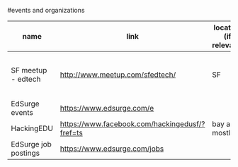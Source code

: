#events and organizations

| name | link | location (if relevant) | description |
|----------------------|------------------------------------------------|------------------------|--------------------------------------------------------------------------------------------------------------------------------------------------------------------------------------------------------------------------------------------------------------------------------------------------|
| SF meetup - edtech | http://www.meetup.com/sfedtech/ | SF | The SF Edtech Meetup by EdSurge, is the hub for amazing keynotes, panel discussions, edtech mixers, member spotlights, and hands-on learning experiences that inspire teachers, entrepreneurs, technologists, education reformers, and edtech enthusiasts to connect, collaborate, and innovate. |
| EdSurge events | https://www.edsurge.com/e |  |  |
| HackingEDU | https://www.facebook.com/hackingedusf/?fref=ts | bay area mostly | run an edtech hackathon but also post monthly events like https://drive.google.com/file/d/0BzI2Lz_qv89jdVBJUExBdDlrRW8/view |
| EdSurge job postings | https://www.edsurge.com/jobs |  |  |
